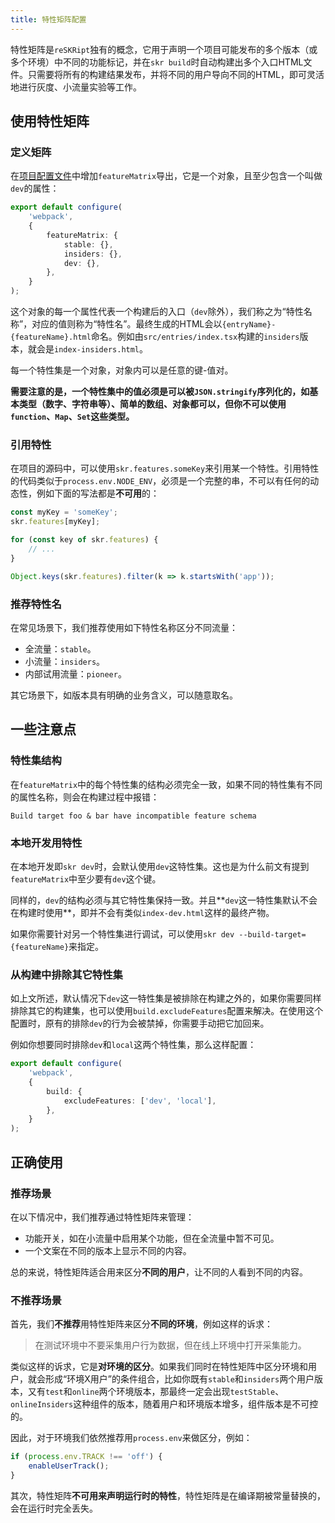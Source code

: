 ```yaml
---
title: 特性矩阵配置
---
```


特性矩阵是`reSKRipt`独有的概念，它用于声明一个项目可能发布的多个版本（或多个环境）中不同的功能标记，并在`skr build`时自动构建出多个入口HTML文件。只需要将所有的构建结果发布，并将不同的用户导向不同的HTML，即可灵活地进行灰度、小流量实验等工作。

## 使用特性矩阵

### 定义矩阵

在[项目配置文件](../settings#配置文件路径)中增加`featureMatrix`导出，它是一个对象，且至少包含一个叫做`dev`的属性：

```ts
export default configure(
    'webpack',
    {
        featureMatrix: {
            stable: {},
            insiders: {},
            dev: {},
        },
    }
);
```

这个对象的每一个属性代表一个构建后的入口（`dev`除外），我们称之为“特性名称”，对应的值则称为“特性名”。最终生成的HTML会以`{entryName}-{featureName}.html`命名。例如由`src/entries/index.tsx`构建的`insiders`版本，就会是`index-insiders.html`。

每一个特性集是一个对象，对象内可以是任意的键-值对。

**需要注意的是，一个特性集中的值必须是可以被`JSON.stringify`序列化的，如基本类型（数字、字符串等）、简单的数组、对象都可以，但你不可以使用`function`、`Map`、`Set`这些类型。**

### 引用特性

在项目的源码中，可以使用`skr.features.someKey`来引用某一个特性。引用特性的代码类似于`process.env.NODE_ENV`，必须是一个完整的串，不可以有任何的动态性，例如下面的写法都是**不可用**的：

```ts
const myKey = 'someKey';
skr.features[myKey];

for (const key of skr.features) {
    // ...
}

Object.keys(skr.features).filter(k => k.startsWith('app'));
```

### 推荐特性名

在常见场景下，我们推荐使用如下特性名称区分不同流量：

- 全流量：`stable`。
- 小流量：`insiders`。
- 内部试用流量：`pioneer`。

其它场景下，如版本具有明确的业务含义，可以随意取名。

## 一些注意点

### 特性集结构

在`featureMatrix`中的每个特性集的结构必须完全一致，如果不同的特性集有不同的属性名称，则会在构建过程中报错：

```
Build target foo & bar have incompatible feature schema
```

### 本地开发用特性

在本地开发即`skr dev`时，会默认使用`dev`这特性集。这也是为什么前文有提到`featureMatrix`中至少要有`dev`这个键。

同样的，`dev`的结构必须与其它特性集保持一致。并且**`dev`这一特性集默认不会在构建时使用**，即并不会有类似`index-dev.html`这样的最终产物。

如果你需要针对另一个特性集进行调试，可以使用`skr dev --build-target={featureName}`来指定。

### 从构建中排除其它特性集

如上文所述，默认情况下`dev`这一特性集是被排除在构建之外的，如果你需要同样排除其它的构建集，也可以使用`build.excludeFeatures`配置来解决。在使用这个配置时，原有的排除`dev`的行为会被禁掉，你需要手动把它加回来。

例如你想要同时排除`dev`和`local`这两个特性集，那么这样配置：

```ts
export default configure(
    'webpack',
    {
        build: {
            excludeFeatures: ['dev', 'local'],
        },
    }
);
```

## 正确使用

### 推荐场景

在以下情况中，我们推荐通过特性矩阵来管理：

- 功能开关，如在小流量中启用某个功能，但在全流量中暂不可见。
- 一个文案在不同的版本上显示不同的内容。

总的来说，特性矩阵适合用来区分**不同的用户**，让不同的人看到不同的内容。

### 不推荐场景

首先，我们**不推荐**用特性矩阵来区分**不同的环境**，例如这样的诉求：

> 在测试环境中不要采集用户行为数据，但在线上环境中打开采集能力。

类似这样的诉求，它是**对环境的区分**。如果我们同时在特性矩阵中区分环境和用户，就会形成“环境X用户”的条件组合，比如你既有`stable`和`insiders`两个用户版本，又有`test`和`online`两个环境版本，那最终一定会出现`testStable`、`onlineInsiders`这种组件的版本，随着用户和环境版本增多，组件版本是不可控的。

因此，对于环境我们依然推荐用`process.env`来做区分，例如：

```ts
if (process.env.TRACK !== 'off') {
    enableUserTrack();
}
```

其次，特性矩阵**不可用来声明运行时的特性**，特性矩阵是在编译期被常量替换的，会在运行时完全丢失。
